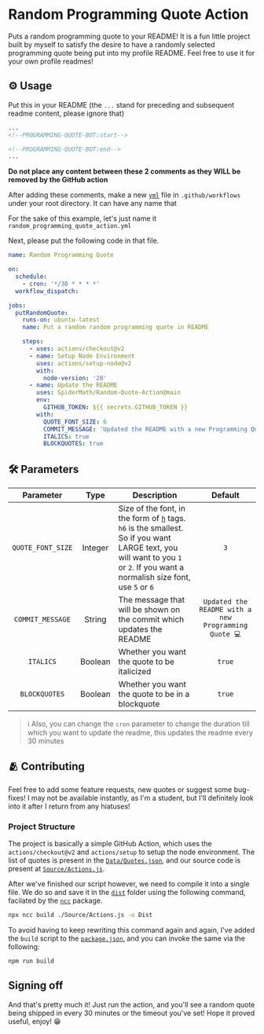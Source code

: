# Random Programming Quote Action

Puts a random programming quote to your README! It is a fun little project built by myself to satisfy the desire to have a randomly selected programming quote being put into my profile README. Feel free to use it for your own profile readmes! <br>

## ⚙ Usage

Put this in your README (the `...` stand for preceding and subsequent readme content, please ignore that)

```md
...
<!--PROGRAMMING-QUOTE-BOT:start-->

<!--PROGRAMMING-QUOTE-BOT:end-->
...
```

**Do not place any content between these 2 comments as they WILL be removed by the GitHub action** <br>

After adding these comments, make a new [`yml`](https://www.freecodecamp.org/news/what-is-yaml-the-yml-file-format/) file in `.github/workflows` under your root directory. It can have any name that<br>

For the sake of this example, let's just name it `random_programming_quote_action.yml`<br>

Next, please put the following code in that file.

```yml
name: Random Programming Quote

on:
  schedule:
    - cron: '*/30 * * * *'
  workflow_dispatch:

jobs:
  putRandomQuote:
    runs-on: ubuntu-latest
    name: Put a random random programming quote in README

    steps:
      - uses: actions/checkout@v2
      - name: Setup Node Environment
        uses: actions/setup-node@v2
        with:
          node-version: '20'
      - name: Update the README
        uses: SpiderMath/Random-Quote-Action@main
        env:
          GITHUB_TOKEN: ${{ secrets.GITHUB_TOKEN }}
        with:
          QUOTE_FONT_SIZE: 6
          COMMIT_MESSAGE: 'Updated the README with a new Programming Quote 💻 '
          ITALICS: true
          BLOCKQUOTES: true
```

## 🛠️ Parameters

| Parameter | Type | Description | Default |
| :-: | :-: | - | :-: |
| `QUOTE_FONT_SIZE` | Integer | Size of the font, in the form of [`h`](https://www.w3schools.com/tags/tag_hn.asp) tags. `h6` is the smallest. So if you want LARGE text, you will want to you `1` or `2`. If you want a normalish size font, use `5` or `6` | `3` |
| `COMMIT_MESSAGE` | String |  The message that will be shown on the commit which updates the README | `Updated the README with a new Programming Quote 💻` |
| `ITALICS` | Boolean | Whether you want the quote to be italicized | `true` |
| `BLOCKQUOTES` | Boolean | Whether you want the quote to be in a blockquote | `true` |

> ℹ Also, you can change the `cron` parameter to change the duration till which you want to update the readme, this updates the readme every 30 minutes

## 🫂 Contributing

Feel free to add some feature requests, new quotes or suggest some bug-fixes! I may not be available instantly, as I'm a student, but I'll definitely look into it after I return from any hiatuses!

### Project Structure

The project is basically a simple GitHub Action, which uses the `actions/checkout@v2` and `actions/setup` to setup the node environment. The list of quotes is present in the [`Data/Quotes.json`](./Data/Quotes.json), and our source code is present at [`Source/Actions.js`](./Source/Actions.js).<br>

After we've finished our script however, we need to compile it into a single file. We do so and save it in the [`dist`](./dist/) folder using the following command, facilated by the [`ncc`](https://npmjs.com/package/ncc) package.

```sh
npx ncc build ./Source/Actions.js -o Dist
```

To avoid having to keep rewriting this command again and again, I've added the `build` script to the [`package.json`](./package.json), and you can invoke the same via the following:

```sh
npm run build
```

## Signing off
And that's pretty much it! Just run the action, and you'll see a random quote being shipped in every 30 minutes or the timeout you've set! Hope it proved useful, enjoy! 😁
